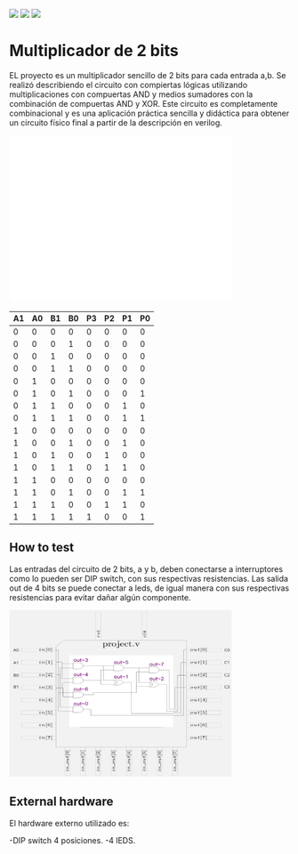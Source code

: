 ![](../../workflows/gds/badge.svg) ![](../../workflows/docs/badge.svg) ![](../../workflows/test/badge.svg)

# Multiplicador de 2 bits

EL proyecto es un multiplicador sencillo de 2 bits para cada entrada a,b. Se realizó describiendo el circuito con compiertas lógicas utilizando multiplicaciones con compuertas AND y medios sumadores con la combinación de compuertas AND y XOR. Este circuito es completamente combinacional y es una aplicación práctica sencilla y didáctica para obtener un circuito físico final a partir de la descripción en verilog.
  
<img src="mult_2b_1.png" alt="Multiplicador de 2 bits" width="400" height="300">

  |  A1  |  A0  |  B1  |  B0  |  P3  |  P2  |  P1  |  P0  |
  | ---- | ---- | ---- | ---- | ---- | ---- | ---- | ---- |
  |   0  |   0  |   0  |   0  |   0  |   0  |   0  |   0  |
  |   0  |   0  |   0  |   1  |   0  |   0  |   0  |   0  |
  |   0  |   0  |   1  |   0  |   0  |   0  |   0  |   0  |
  |   0  |   0  |   1  |   1  |   0  |   0  |   0  |   0  |
  |   0  |   1  |   0  |   0  |   0  |   0  |   0  |   0  |
  |   0  |   1  |   0  |   1  |   0  |   0  |   0  |   1  |
  |   0  |   1  |   1  |   0  |   0  |   0  |   1  |   0  |
  |   0  |   1  |   1  |   1  |   0  |   0  |   1  |   1  |
  |   1  |   0  |   0  |   0  |   0  |   0  |   0  |   0  |
  |   1  |   0  |   0  |   1  |   0  |   0  |   1  |   0  |
  |   1  |   0  |   1  |   0  |   0  |   1  |   0  |   0  |
  |   1  |   0  |   1  |   1  |   0  |   1  |   1  |   0  |
  |   1  |   1  |   0  |   0  |   0  |   0  |   0  |   0  |
  |   1  |   1  |   0  |   1  |   0  |   0  |   1  |   1  |
  |   1  |   1  |   1  |   0  |   0  |   1  |   1  |   0  |
  |   1  |   1  |   1  |   1  |   1  |   0  |   0  |   1  |



## How to test

Las entradas del circuito de 2 bits, a y b, deben conectarse a interruptores como lo pueden ser DIP switch, con sus respectivas resistencias. Las salida out de 4 bits se puede conectar a leds, de igual manera con sus respectivas resistencias para evitar dañar algún componente.

<img src="latin2_1.jpg" alt="Multiplicador de 2 bits" width="400" height="300">

## External hardware

El hardware externo utilizado es:

-DIP switch 4 posiciones.
-4 lEDS.
